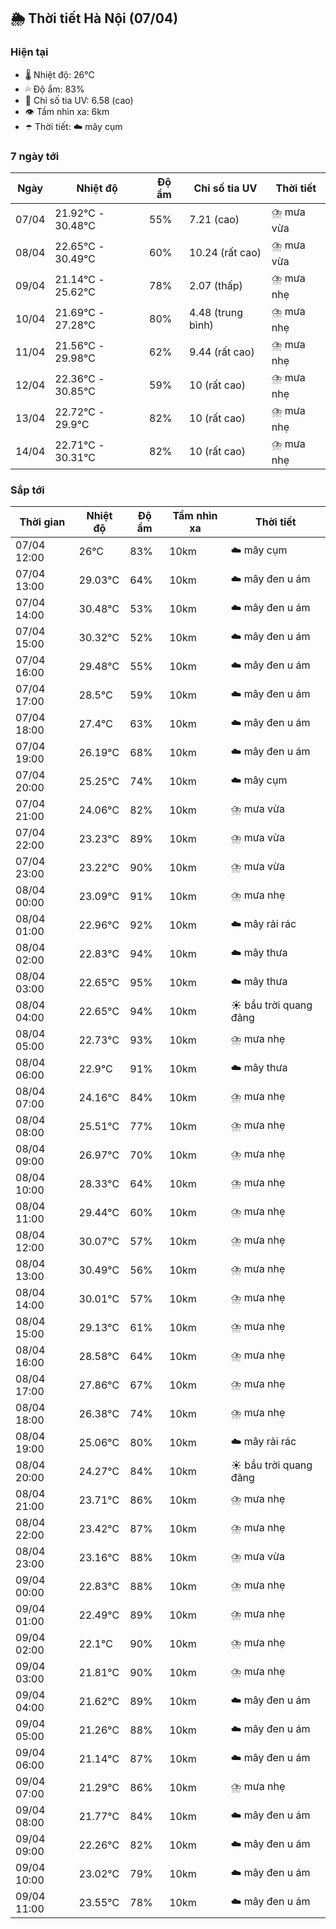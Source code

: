 ## 🌦️ Thời tiết Hà Nội (07/04)

### Hiện tại

- 🌡️ Nhiệt độ: 26℃
- 💦 Độ ẩm: 83%
- 🌟 Chỉ số tia UV: 6.58 (cao)
- 👁️ Tầm nhìn xa: 6km
- ☂️ Thời tiết: ☁️ mây cụm

### 7 ngày tới

| Ngày | Nhiệt độ | Độ ẩm | Chỉ số tia UV | Thời tiết |
| --- | --- | --- | --- | --- |
| 07/04 | 21.92℃ - 30.48℃ | 55% | 7.21 (cao) | ⛈️ mưa vừa |
| 08/04 | 22.65℃ - 30.49℃ | 60% | 10.24 (rất cao) | ⛈️ mưa vừa |
| 09/04 | 21.14℃ - 25.62℃ | 78% | 2.07 (thấp) | ⛈️ mưa nhẹ |
| 10/04 | 21.69℃ - 27.28℃ | 80% | 4.48 (trung bình) | ⛈️ mưa nhẹ |
| 11/04 | 21.56℃ - 29.98℃ | 62% | 9.44 (rất cao) | ⛈️ mưa nhẹ |
| 12/04 | 22.36℃ - 30.85℃ | 59% | 10 (rất cao) | ⛈️ mưa nhẹ |
| 13/04 | 22.72℃ - 29.9℃ | 82% | 10 (rất cao) | ⛈️ mưa nhẹ |
| 14/04 | 22.71℃ - 30.31℃ | 82% | 10 (rất cao) | ⛈️ mưa nhẹ |

### Sắp tới

| Thời gian | Nhiệt độ | Độ ẩm | Tầm nhìn xa | Thời tiết |
| --- | --- | --- | --- | --- |
| 07/04 12:00 | 26℃ | 83% | 10km | ☁️ mây cụm |
| 07/04 13:00 | 29.03℃ | 64% | 10km | ☁️ mây đen u ám |
| 07/04 14:00 | 30.48℃ | 53% | 10km | ☁️ mây đen u ám |
| 07/04 15:00 | 30.32℃ | 52% | 10km | ☁️ mây đen u ám |
| 07/04 16:00 | 29.48℃ | 55% | 10km | ☁️ mây đen u ám |
| 07/04 17:00 | 28.5℃ | 59% | 10km | ☁️ mây đen u ám |
| 07/04 18:00 | 27.4℃ | 63% | 10km | ☁️ mây đen u ám |
| 07/04 19:00 | 26.19℃ | 68% | 10km | ☁️ mây đen u ám |
| 07/04 20:00 | 25.25℃ | 74% | 10km | ☁️ mây cụm |
| 07/04 21:00 | 24.06℃ | 82% | 10km | ⛈️ mưa vừa |
| 07/04 22:00 | 23.23℃ | 89% | 10km | ⛈️ mưa vừa |
| 07/04 23:00 | 23.22℃ | 90% | 10km | ⛈️ mưa vừa |
| 08/04 00:00 | 23.09℃ | 91% | 10km | ⛈️ mưa nhẹ |
| 08/04 01:00 | 22.96℃ | 92% | 10km | ☁️ mây rải rác |
| 08/04 02:00 | 22.83℃ | 94% | 10km | ☁️ mây thưa |
| 08/04 03:00 | 22.65℃ | 95% | 10km | ☁️ mây thưa |
| 08/04 04:00 | 22.65℃ | 94% | 10km | ☀️ bầu trời quang đãng |
| 08/04 05:00 | 22.73℃ | 93% | 10km | ⛈️ mưa nhẹ |
| 08/04 06:00 | 22.9℃ | 91% | 10km | ☁️ mây thưa |
| 08/04 07:00 | 24.16℃ | 84% | 10km | ⛈️ mưa nhẹ |
| 08/04 08:00 | 25.51℃ | 77% | 10km | ⛈️ mưa nhẹ |
| 08/04 09:00 | 26.97℃ | 70% | 10km | ⛈️ mưa nhẹ |
| 08/04 10:00 | 28.33℃ | 64% | 10km | ⛈️ mưa nhẹ |
| 08/04 11:00 | 29.44℃ | 60% | 10km | ⛈️ mưa nhẹ |
| 08/04 12:00 | 30.07℃ | 57% | 10km | ⛈️ mưa nhẹ |
| 08/04 13:00 | 30.49℃ | 56% | 10km | ⛈️ mưa nhẹ |
| 08/04 14:00 | 30.01℃ | 57% | 10km | ⛈️ mưa nhẹ |
| 08/04 15:00 | 29.13℃ | 61% | 10km | ⛈️ mưa nhẹ |
| 08/04 16:00 | 28.58℃ | 64% | 10km | ⛈️ mưa nhẹ |
| 08/04 17:00 | 27.86℃ | 67% | 10km | ⛈️ mưa nhẹ |
| 08/04 18:00 | 26.38℃ | 74% | 10km | ⛈️ mưa nhẹ |
| 08/04 19:00 | 25.06℃ | 80% | 10km | ☁️ mây rải rác |
| 08/04 20:00 | 24.27℃ | 84% | 10km | ☀️ bầu trời quang đãng |
| 08/04 21:00 | 23.71℃ | 86% | 10km | ⛈️ mưa nhẹ |
| 08/04 22:00 | 23.42℃ | 87% | 10km | ⛈️ mưa nhẹ |
| 08/04 23:00 | 23.16℃ | 88% | 10km | ⛈️ mưa vừa |
| 09/04 00:00 | 22.83℃ | 88% | 10km | ⛈️ mưa nhẹ |
| 09/04 01:00 | 22.49℃ | 89% | 10km | ⛈️ mưa nhẹ |
| 09/04 02:00 | 22.1℃ | 90% | 10km | ⛈️ mưa nhẹ |
| 09/04 03:00 | 21.81℃ | 90% | 10km | ⛈️ mưa nhẹ |
| 09/04 04:00 | 21.62℃ | 89% | 10km | ☁️ mây đen u ám |
| 09/04 05:00 | 21.26℃ | 88% | 10km | ☁️ mây đen u ám |
| 09/04 06:00 | 21.14℃ | 87% | 10km | ☁️ mây đen u ám |
| 09/04 07:00 | 21.29℃ | 86% | 10km | ⛈️ mưa nhẹ |
| 09/04 08:00 | 21.77℃ | 84% | 10km | ☁️ mây đen u ám |
| 09/04 09:00 | 22.26℃ | 82% | 10km | ☁️ mây đen u ám |
| 09/04 10:00 | 23.02℃ | 79% | 10km | ☁️ mây đen u ám |
| 09/04 11:00 | 23.55℃ | 78% | 10km | ☁️ mây đen u ám |
